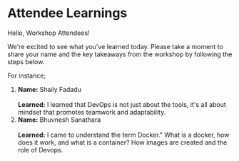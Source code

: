 # Attendee Learnings

Hello, Workshop Attendees!

We're excited to see what you've learned today. Please take a moment to share your name and the key takeaways from the workshop by following the steps below.

For instance; 
1. **Name:** Shaily Fadadu <br>          
   **Learned:**  I learned that DevOps is not just about the tools, it's all about mindset that promotes teamwork and adaptability.
2. **Name:** Bhuvnesh Sanathara <br>          
   **Learned:**  I came to understand the term Docker." What is a docker, how does it work, and what is a container? How images are created and the role of Devops.
